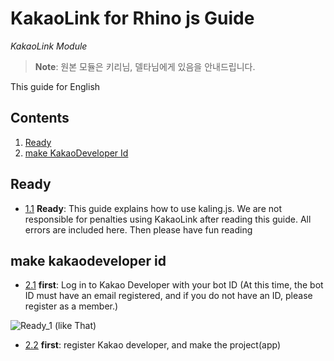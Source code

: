 # KakaoLink for Rhino js Guide

*KakaoLink Module*

> **Note**: 원본 모듈은 키리님, 델타님에게 있음을 안내드립니다.

This guide for English

## Contents

  1. [Ready](#ready)
  1. [make KakaoDeveloper Id](#make-kakaodeveloper-id)

## Ready
  <a name="ready-read"></a><a name="1.1"></a>
  - [1.1](#ready-read) **Ready**: This guide explains how to use kaling.js. We are not responsible for penalties using KakaoLink after reading this guide. All errors are included here. Then please have fun reading

## make kakaodeveloper id
  <a name="make-kakaodeveloper-id-first"></a><a name="2.1"></a>
  - [2.1](#make-kakaodeveloper-id-first) **first**: Log in to Kakao Developer with your bot ID (At this time, the bot ID must have an email registered, and if you do not have an ID, please register as a member.)

  ![Ready_1](https://user-images.githubusercontent.com/65700898/108810127-c358ae80-75ed-11eb-9939-bbd5eeb9db02.png) (like That)

  <a name="make-kakaodeveloper-id-two"></a><a name="2.2"></a>
  - [2.2](#make-kakaodeveloper-id-two) **first**: register Kakao developer, and make the project(app)